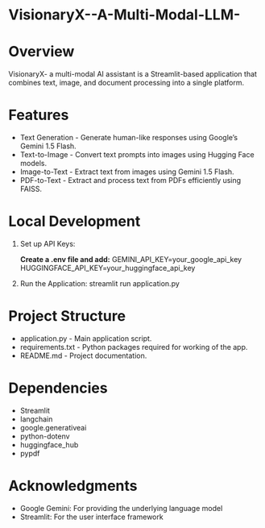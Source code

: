 # VisionaryX--A-Multi-Modal-LLM- #

# Overview #

VisionaryX- a multi-modal AI assistant is a Streamlit-based application that combines text, image, and document processing into a single platform.

# Features #

 * Text Generation - Generate human-like responses using Google’s Gemini 1.5 Flash.
 * Text-to-Image - Convert text prompts into images using Hugging Face models.
 * Image-to-Text - Extract text from images using Gemini 1.5 Flash.
 * PDF-to-Text - Extract and process text from PDFs efficiently using FAISS.

# Local Development #
  1. Set up API Keys:
    
     **Create a .env file and add:**
      GEMINI_API_KEY=your_google_api_key  
      HUGGINGFACE_API_KEY=your_huggingface_api_key
    
  2. Run the Application:
      streamlit run application.py

# Project Structure #
 * application.py - Main application script.
 * requirements.txt - Python packages required for working of the app.
 * README.md - Project documentation.


# Dependencies #

 * Streamlit
 * langchain
 * google.generativeai
 * python-dotenv
 * huggingface_hub
 * pypdf

# Acknowledgments #
 * Google Gemini: For providing the underlying language model
 * Streamlit: For the user interface framework
   




           





